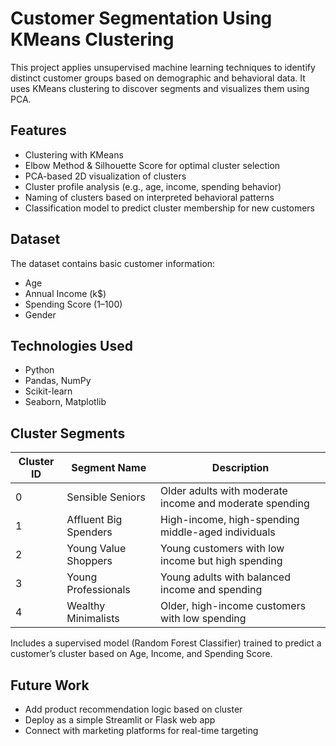 # Customer Segmentation Using KMeans Clustering
This project applies unsupervised machine learning techniques to identify distinct customer groups based on demographic and behavioral data. It uses KMeans clustering to discover segments and visualizes them using PCA.

## Features
- Clustering with KMeans
- Elbow Method & Silhouette Score for optimal cluster selection
- PCA-based 2D visualization of clusters
- Cluster profile analysis (e.g., age, income, spending behavior)
- Naming of clusters based on interpreted behavioral patterns
- Classification model to predict cluster membership for new customers

## Dataset
The dataset contains basic customer information:
- Age  
- Annual Income (k$)  
- Spending Score (1–100)  
- Gender

## Technologies Used
- Python
- Pandas, NumPy
- Scikit-learn
- Seaborn, Matplotlib

## Cluster Segments
| Cluster ID | Segment Name             | Description                                                   |
|------------|--------------------------|---------------------------------------------------------------|
| 0          | Sensible Seniors         | Older adults with moderate income and moderate spending       |
| 1          | Affluent Big Spenders    | High-income, high-spending middle-aged individuals            |
| 2          | Young Value Shoppers     | Young customers with low income but high spending             |
| 3          | Young Professionals      | Young adults with balanced income and spending                |
| 4          | Wealthy Minimalists      | Older, high-income customers with low spending                |
Includes a supervised model (Random Forest Classifier) trained to predict a customer’s cluster based on Age, Income, and Spending Score.

## Future Work
- Add product recommendation logic based on cluster
- Deploy as a simple Streamlit or Flask web app
- Connect with marketing platforms for real-time targeting

